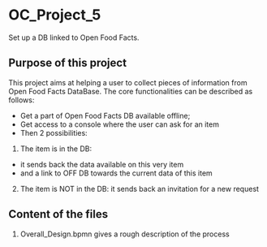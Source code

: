 # OC_Project_5
Set up a DB linked to Open Food Facts.
## Purpose of this project
This project aims at helping a user to collect pieces of information from Open Food Facts DataBase.
The core functionalities can be described as follows:
* Get a part of Open Food Facts DB available offline;
* Get access to a console where the user can ask for an item 
* Then 2 possibilities:
1.  The item is in the DB:
  * it sends back the data available on this very item
  * and a link to OFF DB towards the current data of this item
2.  The item is NOT in the DB:
  it sends back an invitation for a new request

## Content of the files
1. Overall_Design.bpmn gives a rough description of the process

